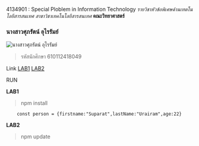4134901 : Special Ploblem in Information Technology
_รายวิชาหัวข้อพิเศษด้านเทตโนโลยีสารสนเทศ_
_สาขาวิชาเทคโนโลยีสารสนเทศ_
**คณะวิทยาศาสตร์**

### นางสาวศุภรัตน์ อุไรรัมย์
![นางสาวศุภรัตน์ อุไรรัมย์](https://scontent.fnak3-1.fna.fbcdn.net/v/t39.30808-6/268559787_2712779339030398_8818517889202501454_n.jpg?_nc_cat=102&ccb=1-5&_nc_sid=730e14&_nc_ohc=LPM4xcC_qjgAX9s35u8&_nc_ht=scontent.fnak3-1.fna&oh=00_AT_3DjBxGkKQIkewmEtP6UNMGo8DT5vAPz_0xVd9Fcntgw&oe=61C6968B)
> รหัสนักศึกษา 610112418049

Link
[LAB1](https://github.com/suparaturairam/4134901/tree/main/LAB1)
[LAB2](https://github.com/suparaturairam/4134901/tree/main/LAB2)


RUN

**LAB1**
>npm install
```
    const person = {firstname:"Suparat",lastName:"Urairam",age:22}
```

**LAB2**

>npm update
